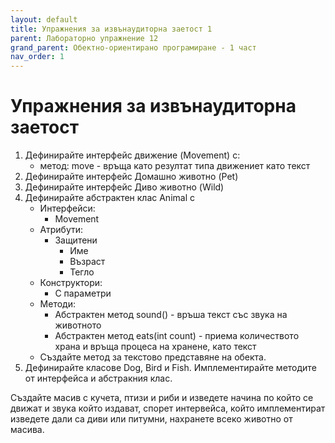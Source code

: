 ```yaml
---
layout: default
title: Упражнения за извънаудиторна заетост 1
parent: Лабораторно упражнение 12
grand_parent: Обектно-ориентирано програмиране - 1 част
nav_order: 1
---
```

# Упражнения за извънаудиторна заетост

1. Дефинирайте интерфейс движение (Movement) с:
   * &#x20;метод: move - връща като резултат типа движениет като текст
2. Дефинирайте интерфейс Домашно животно (Pet)
3. Дефинирайте интерфейс Диво животно (Wild)
4. Дефинирайте абстрактен клас Animal с
   * Интерфейси:
     * &#x20;Movement
   * Атрибути:
     * Защитени
       * Име
       * Възраст
       * Тегло
   * Конструктори:
     * С параметри
   * Методи:
     * Абстрактен метод sound() - връша текст със звука на животното
     * Абстрактен метод eats(int count) - приема количеството храна и връща процеса на  хранене, като текст
   * Създайте метод за текстово представяне на обекта.
5. Дефинирайте класове Dog, Bird и Fish. Имплементирайте методите от интерфейса и абстракния клас.

Създайте масив с кучета, птизи и риби и изведете начина по който се движат и звука който издават, спорет интервейса, който имплементират изведете дали са диви или питумни, нахранете всеко животно от масива.
